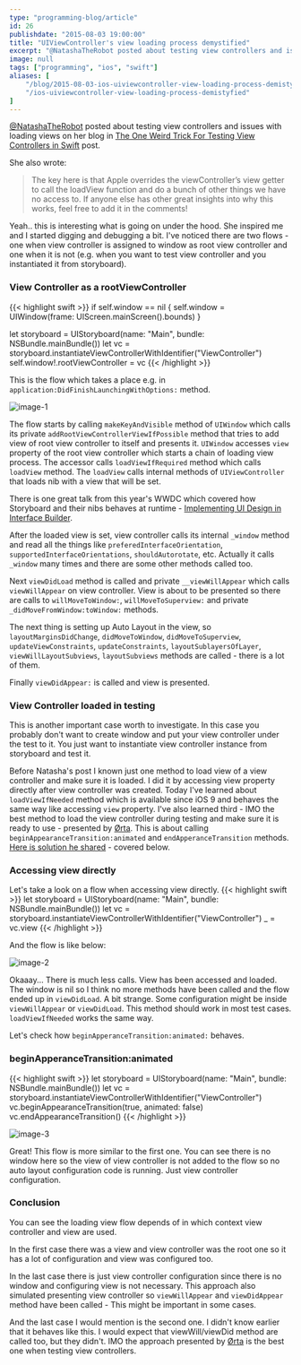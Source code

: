 ```yaml
---
type: "programming-blog/article"
id: 26
publishdate: "2015-08-03 19:00:00"
title: "UIViewController's view loading process demystified"
excerpt: "@NatashaTheRobot posted about testing view controllers and issues with loading views on her blog in \"The One Weird Trick For Testing View Controllers in Swift\" post."
image: null
tags: ["programming", "ios", "swift"]
aliases: [
    "/blog/2015-08-03-ios-uiviewcontroller-view-loading-process-demistyfied/",
    "/ios-uiviewcontroller-view-loading-process-demistyfied"
]
---
```


[@NatashaTheRobot][natasha-twitter] posted about testing view controllers and
issues with loading views on her blog in
[The One Weird Trick For Testing View Controllers in Swift][natasha-post] post.

She also wrote:

> The key here is that Apple overrides the viewController’s view getter to call the loadView function and do a bunch of other things we have no access to. If anyone else has other great insights into why this works, feel free to add it in the comments!

Yeah.. this is interesting what is going on under the hood. She inspired me
and I started digging and debugging a bit. I've noticed there are two flows -
one when view controller is assigned to window as root view controller and one
when it is not (e.g. when you want to test view controller and you
  instantiated it from storyboard).

### View Controller as a rootViewController
{{< highlight swift >}}
if self.window == nil {
    self.window = UIWindow(frame: UIScreen.mainScreen().bounds)
}

let storyboard = UIStoryboard(name: "Main", bundle: NSBundle.mainBundle())
let vc = storyboard.instantiateViewControllerWithIdentifier("ViewController")
self.window!.rootViewController = vc
{{< /highlight >}}

This is the flow which takes a place e.g. in
`application:DidFinishLaunchingWithOptions:` method.

![image-1][img-1]

The flow starts by calling `makeKeyAndVisible` method of `UIWindow` which calls
its private `addRootViewControllerViewIfPossible` method that tries to add view
of root view controller to itself and presents it. `UIWindow` accesses `view` property
of the root view controller which starts a chain of loading view process.
The accessor calls `loadViewIfRequired` method which calls `loadView` method.
The `loadView` calls internal methods of `UIViewController` that loads nib with
a view that will be set.

There is one great talk from this year's WWDC which covered how Storyboard and
their nibs behaves at runtime - [Implementing UI Design in Interface Builder][wwdc-407].

After the loaded view is set, view controller calls its internal `_window` method
and read all the things like `preferedInterfaceOrientation`,
`supportedInterfaceOrientations`, `shouldAutorotate`, etc. Actually it calls
`_window` many times and there are some other methods called too.

Next `viewDidLoad` method is called and private `__viewWillAppear` which calls
`viewWillAppear` on view controller. View is about to be presented so there are
calls to `willMoveToWindow:`, `willMoveToSuperview:` and private
`_didMoveFromWindow:toWindow:` methods.

The next thing is setting up Auto Layout in the view, so `layoutMarginsDidChange`,
`didMoveToWindow`, `didMoveToSuperview`, `updateViewConstraints`,
`updateConstraints`, `layoutSublayersOfLayer`, `viewWillLayoutSubviews`, `layoutSubviews`
methods are called - there is a lot of them.

Finally `viewDidAppear:` is called and view is presented.

### View Controller loaded in testing
This is another important case worth to investigate. In this case you probably
don't want to create window and put your view controller under the test to it.
You just want to instantiate view controller instance from storyboard and test it.

Before Natasha's post I known just one method to load view of a view controller
and make sure it is loaded. I did it by accessing view property directly after
view controller was created. Today I've learned about `loadViewIfNeeded` method
which is available since iOS 9 and behaves the same way like accessing `view`
property. I've also learned third - IMO the best method to load the view controller
during testing and make sure it is ready to use - presented by [Ørta][orta-twitter].
This is about calling `beginAppearanceTransition:animated` and
`endApperanceTransition` methods. [Here is solution he shared][artsy-github] - covered
below.

### Accessing view directly
Let's take a look on a flow when accessing view directly.
{{< highlight swift >}}
let storyboard = UIStoryboard(name: "Main", bundle: NSBundle.mainBundle())
let vc = storyboard.instantiateViewControllerWithIdentifier("ViewController")
_ = vc.view
{{< /highlight >}}

And the flow is like below:

![image-2][img-2]

Okaaay... There is much less calls. View has been accessed and loaded.
The window is nil so I think no more methods have been called and the flow
ended up in `viewDidLoad`. A bit strange. Some configuration might be inside
`viewWillAppear` or `viewDidLoad`. This method should work in most test cases.
`loadViewIfNeeded` works the same way.

Let's check how `beginApperanceTransition:animated:` behaves.

### beginApperanceTransition:animated
{{< highlight swift >}}
let storyboard = UIStoryboard(name: "Main", bundle: NSBundle.mainBundle())
let vc = storyboard.instantiateViewControllerWithIdentifier("ViewController")
vc.beginAppearanceTransition(true, animated: false)
vc.endAppearanceTransition()
{{< /highlight >}}

![image-3][img-3]

Great! This flow is more similar to the first one. You can see there is no window
here so the view of view controller is not added to the flow so no auto layout
configuration code is running. Just view controller configuration.

### Conclusion
You can see the loading view flow depends of in which context view controller
and view are used.

In the first case there was a view and view controller was the root one so it
has a lot of configuration and view was configured too.

In the last case there is just view controller configuration since there is no
window and configuring view is not necessary. This approach also simulated
presenting view controller so `viewWillAppear` and `viewDidAppear` method have
been called - This might be important in some cases.

And the last case I would mention is the second one. I didn't know earlier
that it behaves like this. I would expect that viewWill/viewDid method are
called too, but they didn't. IMO the approach presented by [Ørta][orta-twitter]
is the best one when testing view controllers.

[natasha-twitter]: http://twitter.com/NatashaTheRobot
[natasha-post]: http://natashatherobot.com/ios-testing-view-controllers-swift/
[orta-twitter]: twitter.com/orta
[wwdc-407]: https://developer.apple.com/videos/wwdc/2015/?id=407
[artsy-github]: https://github.com/artsy/eigen/blob/master/Artsy_Tests/Extensions/UIViewController+PresentWithFrame.m#L20-L22

[img-1]: /uploads/programming-blog/post-26/1.png
[img-2]: /uploads/programming-blog/post-26/2.png
[img-3]: /uploads/programming-blog/post-26/3.png

